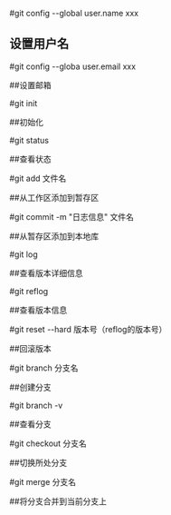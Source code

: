 
#git config --global user.name xxx

## 设置用户名

#git config --globa user.email xxx

##设置邮箱

#git init

##初始化

#git status

##查看状态

#git add 文件名

##从工作区添加到暂存区

#git commit -m "日志信息" 文件名

##从暂存区添加到本地库

#git log

##查看版本详细信息

#git reflog

##查看版本信息

#git reset --hard 版本号（reflog的版本号）

##回滚版本

#git branch 分支名

##创建分支

#git branch -v 

##查看分支

#git checkout 分支名

##切换所处分支

#git merge 分支名

##将分支合并到当前分支上
